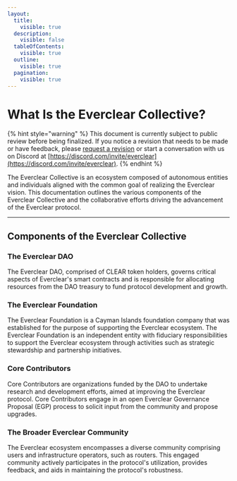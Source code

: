 ```yaml
---
layout:
  title:
    visible: true
  description:
    visible: false
  tableOfContents:
    visible: true
  outline:
    visible: true
  pagination:
    visible: true
---
```


# What Is the Everclear Collective?

{% hint style="warning" %}
This document is currently subject to public review before being finalized. If you notice a revision that needs to be made or have feedback, please [request a revision](https://github.com/connext/gitbook-docs/issues/new) or start a conversation with us on Discord at  [https://discord.com/invite/everclear](https://discord.com/invite/everclear).
{% endhint %}

The Everclear Collective is an ecosystem composed of autonomous entities and individuals aligned with the common goal of realizing the Everclear vision. This documentation outlines the various components of the Everclear Collective and the collaborative efforts driving the advancement of the Everclear protocol.

***

## Components of the Everclear Collective

### The Everclear DAO

The Everclear DAO, comprised of CLEAR token holders, governs critical aspects of Everclear's smart contracts and is responsible for allocating resources from the DAO treasury to fund protocol development and growth.

### The Everclear Foundation

The Everclear Foundation is a Cayman Islands foundation company that was established for the purpose of supporting the Everclear ecosystem. The Everclear Foundation is an independent entity with fiduciary responsibilities to support the Everclear ecosystem through activities such as strategic stewardship and partnership initiatives.

### Core Contributors

Core Contributors are organizations funded by the DAO to undertake research and development efforts, aimed at improving the Everclear protocol. Core Contributors engage in an open Everclear Governance Proposal (EGP) process to solicit input from the community and propose upgrades.

### The Broader Everclear Community

The Everclear ecosystem encompasses a diverse community comprising users and infrastructure operators, such as routers. This engaged community actively participates in the protocol's utilization, provides feedback, and aids in maintaining the protocol's robustness.
